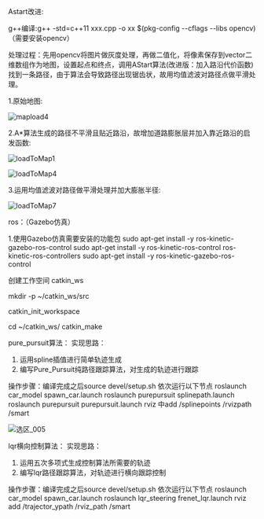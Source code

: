 Astart改进:

g++编译:g++ -std=c++11  xxx.cpp -o xx $(pkg-config --cflags --libs opencv) （需要安装opencv）

处理过程：先用opencv将图片做灰度处理，再做二值化，将像素保存到vector二维数组作为地图，设置起点和终点，调用AStart算法(改进版：加入路沿代价函数)找到一条路径，由于算法会导致路径出现锯齿状，故用均值滤波对路径点做平滑处理。

1.原始地图:

![mapload4](https://user-images.githubusercontent.com/68492981/132976491-de0eb792-02cf-4d98-a0cc-24c78338121e.jpg)

2.A*算法生成的路径不平滑且贴近路沿，故增加道路膨胀层并加入靠近路沿的启发函数:

![loadToMap1](https://user-images.githubusercontent.com/68492981/133076047-7c432bd4-a349-4288-8f30-e6b61ddbc2e9.jpg)

![loadToMap4](https://user-images.githubusercontent.com/68492981/132976596-99eee2ee-7b96-464c-9700-36805340588b.jpg)

3.运用均值滤波对路径做平滑处理并加大膨胀半径:

![loadToMap7](https://user-images.githubusercontent.com/68492981/132976579-f1298c8a-17c5-4eeb-8fc4-a1b2bfde91ae.jpg)


ros：（Gazebo仿真）

1.使用Gazebo仿真需要安装的功能包
sudo apt-get install -y ros-kinetic-gazebo-ros-control
sudo apt-get install -y ros-kinetic-ros-control ros-kinetic-ros-controllers
sudo apt-get install -y ros-kinetic-gazebo-ros-control

创建工作空间 catkin_ws
<!-- 创建src文件，放置功能包源码： -->
mkdir -p ~/catkin_ws/src
<!-- 将ros/src下的功能包复制粘贴到创建的目录下 -->
<!-- 进入src文件夹 -->
<!-- cd ~/catkin_ws/src -->
<!-- 初始化文件夹 -->
catkin_init_workspace
<!-- 编译工作空间 catkin_make -->
cd ~/catkin_ws/
catkin_make

pure_pursuit算法：
实现思路：
1. 运用spline插值进行简单轨迹生成
2. 编写Pure_Pursuit纯路径跟踪算法，对生成的轨迹进行跟踪

操作步骤：编译完成之后source devel/setup.sh 依次运行以下节点
    roslaunch car_model spawn_car.launch
    roslaunch purepursuit splinepath.launch 
    roslaunch purepursuit purepursuit.launch
    rviz 中add /splinepoints /rvizpath  /smart

![选区_005](https://user-images.githubusercontent.com/68492981/135197827-8088dada-fe1e-4724-853e-b176589bf162.png)


lqr横向控制算法：
实现思路：
1. 运用五次多项式生成控制算法所需要的轨迹
2. 编写lqr路径跟踪算法，对轨迹进行横向跟踪控制

操作步骤：编译完成之后source devel/setup.sh 依次运行以下节点
    roslaunch car_model spawn_car.launch
    roslaunch lqr_steering frenet_lqr.launch 
    rviz add /trajector_ypath /rviz_path  /smart

